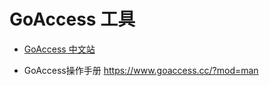 # GoAccess 工具

- [GoAccess 中文站](https://www.goaccess.cc/)

- GoAccess操作手册
https://www.goaccess.cc/?mod=man
